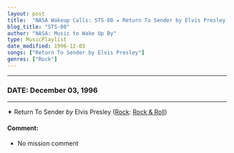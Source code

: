 ```yaml
---
layout: post
title:  "NASA Wakeup Calls: STS-80 ✦ Return To Sender by Elvis Presley ⊹ December 03, 1996"
blog_title: "STS-80"
author: "NASA: Music to Wake Up By"
type: MusicPlaylist
date_modified: 1996-12-03
songs: ["Return To Sender by Elvis Presley"]
genres: ["Rock"]
---
```


----
### DATE: December 03, 1996
----
✦ Return To Sender *by* Elvis Presley ([Rock](https://www.discogs.com/genre/Rock): [Rock & Roll](https://www.discogs.com/style/Rock%20%26%20Roll)) <a target="blank_" href="https://www.discogs.com/Elvis-Presley-Return-To-Sender/master/509146">
    <i class="fas fa-compact-disc"
       title="Discogs entry for this song"
       alt="Discogs entry for this song"
       style="font-size: 1.1em;"></i></a>
    

#### Comment:
* No mission comment



<br/>
<center>
	<a target="_blank"
	   href="https://twitter.com/intent/tweet?hashtags=Space,NASA,Playlist,NASAWakeupCalls,SpaceProgram&text=🚀 {{ page.author}}, {{ page.title }}. {{ site.url }}{{ page.url }}&via=nasawakeupcalls"><i class="fab fa-twitter" title="Tweet this page" alt="Tweet this page" style="font-size: 1.3em;"></i></a>
	&nbsp; 	<i class="fas fa-user-astronaut" style="font-size: 1.5em;"></i> &nbsp;
    <a id="custom_amazon_link"
       type="amzn" search="#"
       category="popular music">
    <i class="fab fa-amazon" style="font-size: 1.3em;"></i></a>
</center>

<!-- Randomly resolve an individual entry from a song array -->
<script src="/assets/javascript/seedrandom.min.js"></script>
<script>
  var wake_me_up = ["Return To Sender by Elvis Presley"];
  var prng = new Math.seedrandom();
  function randomSong() {
    song = wake_me_up[Math.floor(Math.random() * wake_me_up.length)];
    var amazon_link = document.getElementById("custom_amazon_link");
    amazon_link.setAttribute("search", song);
  }
  window.onload = randomSong();
</script>
